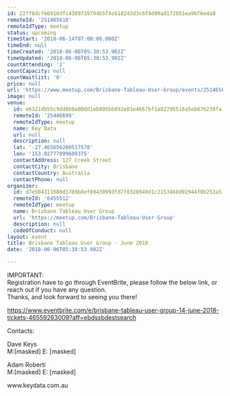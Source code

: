 ```yaml
---
id: 22ff8dcf66916dfc4389739794b5f4c618243d3c6f4d90ad172051ea9bf6e4a0
remoteId: '251465618'
remoteIdType: meetup
status: upcoming
timeStart: '2018-06-14T07:00:00.000Z'
timeEnd: null
timeCreated: '2018-06-06T05:38:53.902Z'
timeUpdated: '2018-06-06T05:38:53.902Z'
countAttending: '2'
countCapacity: null
countWaitlist: '0'
price: null
url: 'https://www.meetup.com/Brisbane-Tableau-User-Group/events/251465618/'
image: null
venue:
  id: e6321db55c9dd0b9a00dd1eb805bb892e81e4667bf1a82795518a5eb676230fa
  remoteId: '25446699'
  remoteIdType: meetup
  name: Key Data
  url: null
  description: null
  lat: '-27.465656280517578'
  lon: '153.02777099609375'
  contactAddress: 127 Creek Street
  contactCity: Brisbane
  contactCountry: Australia
  contactPhone: null
organizer:
  id: d7e504311680d1789b8ef89430993fd7f0320940d1c21534b8d92944f0b252a5
  remoteId: '6455512'
  remoteIdType: meetup
  name: Brisbane Tableau User Group
  url: 'https://meetup.com/Brisbane-Tableau-User-Group'
  description: null
  codeOfConduct: null
layout: event
title: Brisbane Tableau User Group - June 2018
date: '2018-06-06T05:38:53.902Z'

---
```

<p>IMPORTANT:<br/>Registration have to go through EventBrite, please follow the below link, or reach out if you have any question.<br/>Thanks, and look forward to seeing you there!</p> <p><a href="https://www.eventbrite.com/e/brisbane-tableau-user-group-14-june-2018-tickets-46559263009?aff=ebdssbdestsearch" class="linkified">https://www.eventbrite.com/e/brisbane-tableau-user-group-14-june-2018-tickets-46559263009?aff=ebdssbdestsearch</a></p> <p>Contacts:</p> <p>Dave Keys<br/>M:[masked] E: [masked]</p> <p>Adam Roberti<br/>M:[masked] E: [masked]</p> <p>www.keydata.com.au</p>
